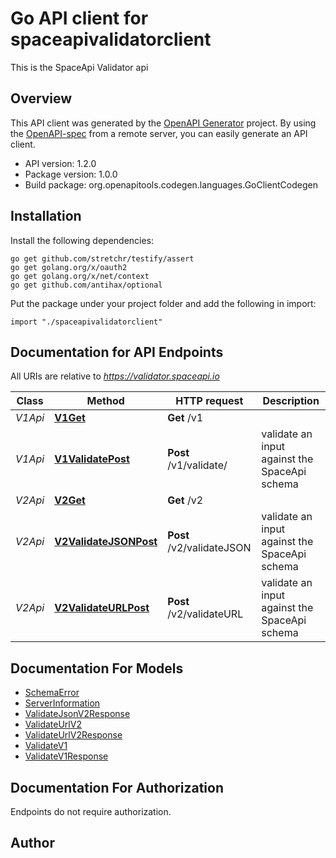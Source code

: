 # Go API client for spaceapivalidatorclient

This is the SpaceApi Validator api

## Overview
This API client was generated by the [OpenAPI Generator](https://openapi-generator.tech) project.  By using the [OpenAPI-spec](https://www.openapis.org/) from a remote server, you can easily generate an API client.

- API version: 1.2.0
- Package version: 1.0.0
- Build package: org.openapitools.codegen.languages.GoClientCodegen

## Installation

Install the following dependencies:

```shell
go get github.com/stretchr/testify/assert
go get golang.org/x/oauth2
go get golang.org/x/net/context
go get github.com/antihax/optional
```

Put the package under your project folder and add the following in import:

```golang
import "./spaceapivalidatorclient"
```

## Documentation for API Endpoints

All URIs are relative to *https://validator.spaceapi.io*

Class | Method | HTTP request | Description
------------ | ------------- | ------------- | -------------
*V1Api* | [**V1Get**](docs/V1Api.md#v1get) | **Get** /v1 | 
*V1Api* | [**V1ValidatePost**](docs/V1Api.md#v1validatepost) | **Post** /v1/validate/ | validate an input against the SpaceApi schema
*V2Api* | [**V2Get**](docs/V2Api.md#v2get) | **Get** /v2 | 
*V2Api* | [**V2ValidateJSONPost**](docs/V2Api.md#v2validatejsonpost) | **Post** /v2/validateJSON | validate an input against the SpaceApi schema
*V2Api* | [**V2ValidateURLPost**](docs/V2Api.md#v2validateurlpost) | **Post** /v2/validateURL | validate an input against the SpaceApi schema


## Documentation For Models

 - [SchemaError](docs/SchemaError.md)
 - [ServerInformation](docs/ServerInformation.md)
 - [ValidateJsonV2Response](docs/ValidateJsonV2Response.md)
 - [ValidateUrlV2](docs/ValidateUrlV2.md)
 - [ValidateUrlV2Response](docs/ValidateUrlV2Response.md)
 - [ValidateV1](docs/ValidateV1.md)
 - [ValidateV1Response](docs/ValidateV1Response.md)


## Documentation For Authorization

 Endpoints do not require authorization.


## Author



